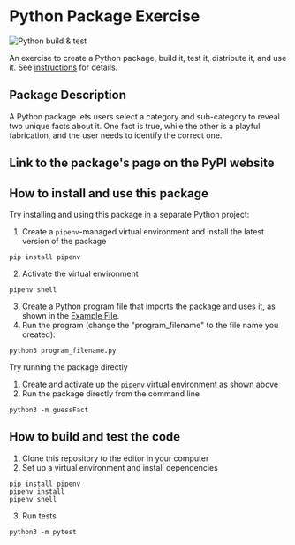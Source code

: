 # Python Package Exercise
![Python build & test](https://github.com/software-students-fall2024/3-python-package-thecoders2/actions/workflows/build.yaml/badge.svg)

An exercise to create a Python package, build it, test it, distribute it, and use it. See [instructions](./instructions.md) for details.

## Package Description

A Python package lets users select a category and sub-category to reveal two unique facts about it. One fact is true, while the other is a playful fabrication, and the user needs to identify the correct one. 

## Link to the package's page on the PyPI website

## How to install and use this package

Try installing and using this package in a separate Python project:

1. Create a `pipenv`-managed virtual environment and install the latest version of the package 
```
pip install pipenv

```
2. Activate the virtual environment
```
pipenv shell
```
3. Create a Python program file that imports the package and uses it, as shown in the [Example File](./example.py).
4. Run the program (change the "program_filename" to the file name you created):
```
python3 program_filename.py
```
Try running the package directly
1. Create and activate up the `pipenv` virtual environment as shown above
2. Run the package directly from the command line
```
python3 -m guessFact
```

## How to build and test the code

1. Clone this repository to the editor in your computer
2. Set up a virtual environment and install dependencies
```
pip install pipenv
pipenv install
pipenv shell
```
3. Run tests
```
python3 -m pytest
```
